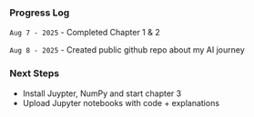 ### Progress Log
```Aug 7 - 2025``` - Completed Chapter 1 & 2

```Aug 8 - 2025``` - Created public github repo about my AI journey

### Next Steps
- Install Juypter, NumPy and start chapter 3
- Upload Jupyter notebooks with code + explanations


